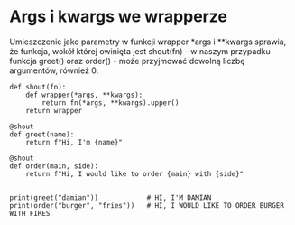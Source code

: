 # Args i kwargs we wrapperze  
Umieszczenie jako parametry w funkcji wrapper *args i **kwargs sprawia, że funkcja, wokół której owinięta jest shout(fn) - w naszym przypadku funkcja greet() oraz order() - może przyjmować dowolną liczbę argumentów, również 0.  
  
```
def shout(fn):
    def wrapper(*args, **kwargs):
        return fn(*args, **kwargs).upper()
    return wrapper
    
@shout
def greet(name):
    return f"Hi, I'm {name}"
    
@shout
def order(main, side):
    return f"Hi, I would like to order {main} with {side}"
    

print(greet("damian"))            # HI, I'M DAMIAN
print(order("burger", "fries"))   # HI, I WOULD LIKE TO ORDER BURGER WITH FIRES
```
